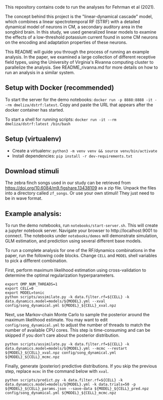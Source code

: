 This repository contains code to run the analyses for Fehrman et al (2021).

The concept behind this project is the "linear-dynamical cascade" model, which combines a linear spectrotemporal RF (STRF) with a detailed dynamical model of neurons in CM, a secondary auditory area in the songbird brain. In this study, we used generalized linear models to examine the effects of a low-threshold potassium current found in some CM neurons on the encoding and adaptation properties of these neurons.

This README will guide you through the process of running an example analysis. In the paper, we examined a large collection of different receptive field types, using the University of Virginia's Rivanna computing cluster to parallelize the analysis. See README_rivanna.md for more details on how to run an analysis in a similar system.

## Setup with Docker (recommended)

To start the server for the demo notebooks: `docker run -p 8888:8888 -it --rm dmeliza/dstrf:latest`. Copy and paste the URL that appears after the docker container has started.

To start a shell for running scripts: `docker run -it --rm dmeliza/dstrf:latest /bin/bash`

## Setup (virtualenv)

- Create a virtualenv: `python3 -m venv venv && source venv/bin/activate`
- Install dependencies: `pip install -r dev-requirements.txt`

## Download stimuli

The zebra finch songs used in our study can be retrieved from https://doi.org/10.6084/m9.figshare.13438109 as a zip file. Unpack the files into a directory called `zf_songs`. Or use your own stimuli! They just need to be in wave format.

## Example analysis:

To run the demo notebooks, run `notebooks/start-server.sh`. This will create a jupyter notebook server. Navigate your browser to http://localhost:9001 to connect. The notebooks under `notebooks/demos` will demonstrate simulation, GLM estimation, and prediction using several different base models.

To run a complete analysis for one of the RF/dynamics combinations in the paper, run the following code blocks. Change `CELL` and `MODEL` shell variables to pick a different combination.

First, perform maximum likelihood estimation using cross-validation to determine the optimal regularization hyperparameters.

``` shell
export OMP_NUM_THREADS=1
export CELL=0
export MODEL=tonic
python scripts/assimilate.py -k data.filter.rf=${CELL} -k data.dynamics.model=models/${MODEL}.yml --xval config/song_dynamical.yml ${MODEL}_${CELL}_xval.npz
```

Next, use Markov-chain Monte Carlo to sample the posterior around the maximum likelihood estimate. You may want to edit `config/song_dynamical.yml` to adjust the number of threads to match the number of available CPU cores. This step is time-consuming and can be skipped if you don't care about the posterior distribution.

``` shell
python scripts/assimilate.py -k data.filter.rf=${CELL} -k data.dynamics.model=models/${MODEL}.yml --mcmc --restart ${MODEL}_${CELL}_xval.npz config/song_dynamical.yml ${MODEL}_${CELL}_mcmc.npz
```

Finally, generate (posterior) predictive distributions. If you skip the previous step, replace `mcmc` in the command below with `xval`.

``` shell
python scripts/predict.py -k data.filter.rf=${CELL} -k data.dynamics.model=models/${MODEL}.yml -k data.trials=50 -p ${MODEL}_${CELL}_params.json --save-data ${MODEL}_${CELL}_pred.npz config/song_dynamical.yml ${MODEL}_${CELL}_mcmc.npz
```
